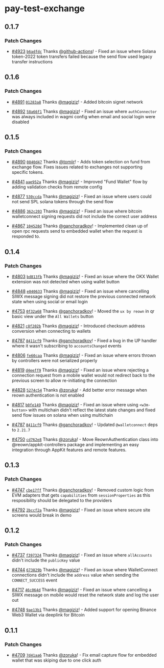 # pay-test-exchange

## 0.1.7

### Patch Changes

- [#4923](https://github.com/reown-com/appkit/pull/4923) [`b6adfdc`](https://github.com/reown-com/appkit/commit/b6adfdc1713daefb63393d9fa3a2cb2e31ba00e2) Thanks [@github-actions](https://github.com/apps/github-actions)! - Fixed an issue where Solana token-2022 token transfers failed because the send flow used legacy transfer instructions

## 0.1.6

### Patch Changes

- [#4891](https://github.com/reown-com/appkit/pull/4891) [`01283a8`](https://github.com/reown-com/appkit/commit/01283a82083a25108665f1d8e5c02194ed5e57e3) Thanks [@magiziz](https://github.com/magiziz)! - Added bitcoin signet network

- [#4892](https://github.com/reown-com/appkit/pull/4892) [`58a66f1`](https://github.com/reown-com/appkit/commit/58a66f1687c8ad7a84ab7aeac9a36a9b2314c885) Thanks [@magiziz](https://github.com/magiziz)! - Fixed an issue where `authConnector` was always included in wagmi config when email and social login were disabled

## 0.1.5

### Patch Changes

- [#4890](https://github.com/reown-com/appkit/pull/4890) [`0840d47`](https://github.com/reown-com/appkit/commit/0840d475e721fba14cd8adc32410c7d9b4804c6e) Thanks [@tomiir](https://github.com/tomiir)! - Adds token selection on fund from exchange flow. Fixes issues related to exchanges not supporting specific tokens.

- [#4841](https://github.com/reown-com/appkit/pull/4841) [`aae952a`](https://github.com/reown-com/appkit/commit/aae952a94468307125f46479d8ec41fe609679bc) Thanks [@magiziz](https://github.com/magiziz)! - Improved "Fund Wallet" flow by adding validation checks from remote config

- [#4877](https://github.com/reown-com/appkit/pull/4877) [`530ccda`](https://github.com/reown-com/appkit/commit/530ccda64543ebc32906b0dfc708d8ede96a08ba) Thanks [@magiziz](https://github.com/magiziz)! - Fixed an issue where users could not send SPL solana tokens through the send flow

- [#4886](https://github.com/reown-com/appkit/pull/4886) [`362c203`](https://github.com/reown-com/appkit/commit/362c20314c788245a05f087bbbf19a84da24a897) Thanks [@magiziz](https://github.com/magiziz)! - Fixed an issue where bitcoin walletconnect signing requests did not include the correct user address

- [#4867](https://github.com/reown-com/appkit/pull/4867) [`104528d`](https://github.com/reown-com/appkit/commit/104528d53b7066ec52b8dba5cd6edbfce0385957) Thanks [@ganchoradkov](https://github.com/ganchoradkov)! - Implemented clean up of open rpc requests send to embedded wallet when the request is responded to.

## 0.1.4

### Patch Changes

- [#4803](https://github.com/reown-com/appkit/pull/4803) [`bd813fb`](https://github.com/reown-com/appkit/commit/bd813fb4e827a43ecdacbf4b3cf7dc8ce84754b2) Thanks [@magiziz](https://github.com/magiziz)! - Fixed an issue where the OKX Wallet extension was not detected when using wallet button

- [#4848](https://github.com/reown-com/appkit/pull/4848) [`e040633`](https://github.com/reown-com/appkit/commit/e0406337b25b68dd8a774de099324c8edabc140f) Thanks [@magiziz](https://github.com/magiziz)! - Fixed an issue where cancelling SIWX message signing did not restore the previous connected network state when using social or email login

- [#4753](https://github.com/reown-com/appkit/pull/4753) [`0f32a68`](https://github.com/reown-com/appkit/commit/0f32a682ac4daa704bf39c932c38f92ee97e2318) Thanks [@ganchoradkov](https://github.com/ganchoradkov)! - Moved the `ux by reown` in qr basic view under the `All Wallets` button

- [#4821](https://github.com/reown-com/appkit/pull/4821) [`c8f202b`](https://github.com/reown-com/appkit/commit/c8f202bcba777f3fc38aff6618ef4bd0e19fce2b) Thanks [@magiziz](https://github.com/magiziz)! - Introduced checksum address conversion when connecting to wallets

- [#4787](https://github.com/reown-com/appkit/pull/4787) [`8411cf9`](https://github.com/reown-com/appkit/commit/8411cf984c6b46cbd7f205233205bf960be5bc1e) Thanks [@ganchoradkov](https://github.com/ganchoradkov)! - Fixed a bug in the UP handler where it wasn't subscribing to `accountsChanged` events

- [#4806](https://github.com/reown-com/appkit/pull/4806) [`fe60caa`](https://github.com/reown-com/appkit/commit/fe60caa73f218c85521ace9825f593a2862f96c4) Thanks [@magiziz](https://github.com/magiziz)! - Fixed an issue where errors thrown by controllers were not serialized properly

- [#4819](https://github.com/reown-com/appkit/pull/4819) [`d4eeff9`](https://github.com/reown-com/appkit/commit/d4eeff99b649cea9c9bfe6cb8bc590e40c2978bf) Thanks [@magiziz](https://github.com/magiziz)! - Fixed an issue where rejecting a connection request from a mobile wallet would not redirect back to the previous screen to allow re-initiating the connection

- [#4828](https://github.com/reown-com/appkit/pull/4828) [`5274c54`](https://github.com/reown-com/appkit/commit/5274c54ac5fd5d18dc553333ad0f69305944221c) Thanks [@zoruka](https://github.com/zoruka)! - Add better error message when reown authentication is not enabled

- [#4817](https://github.com/reown-com/appkit/pull/4817) [`b0fe149`](https://github.com/reown-com/appkit/commit/b0fe1499bc24b31d0be8188f907b5daf42a9b10f) Thanks [@magiziz](https://github.com/magiziz)! - Fixed an issue where using `<w3m-button>` with multichain didn't reflect the latest state changes and fixed send flow issues on solana when using multichain

- [#4787](https://github.com/reown-com/appkit/pull/4787) [`8411cf9`](https://github.com/reown-com/appkit/commit/8411cf984c6b46cbd7f205233205bf960be5bc1e) Thanks [@ganchoradkov](https://github.com/ganchoradkov)! - Updated `@walletconnect` deps to `2.21.7`

- [#4750](https://github.com/reown-com/appkit/pull/4750) [`cd762e8`](https://github.com/reown-com/appkit/commit/cd762e8f8c8100d31df1578372def3ce02d31919) Thanks [@zoruka](https://github.com/zoruka)! - Move ReownAuthentication class into @reown/appkit-controllers package and implementing an easy integration through AppKit features and remote features.

## 0.1.3

### Patch Changes

- [#4747](https://github.com/reown-com/appkit/pull/4747) [`cbe17ff`](https://github.com/reown-com/appkit/commit/cbe17ffc0a4a7d8aa8ba9471f02d09f005629d0a) Thanks [@ganchoradkov](https://github.com/ganchoradkov)! - Removed custom logic from EVM adapters that gets `capabilities` from `sessionProperties` as this resposibility should be delegated to the providers

- [#4792](https://github.com/reown-com/appkit/pull/4792) [`2bccf2a`](https://github.com/reown-com/appkit/commit/2bccf2a36cbef80f53453228515cc3407ff8f96e) Thanks [@magiziz](https://github.com/magiziz)! - Fixed an issue where secure site screens would break in demo

## 0.1.2

### Patch Changes

- [#4737](https://github.com/reown-com/appkit/pull/4737) [`f397324`](https://github.com/reown-com/appkit/commit/f3973243b1036b1a51b00331f52983e304c1f1a5) Thanks [@magiziz](https://github.com/magiziz)! - Fixed an issue where `allAccounts` didn't include the `publicKey` value

- [#4744](https://github.com/reown-com/appkit/pull/4744) [`673829b`](https://github.com/reown-com/appkit/commit/673829bfeff9934ab2233d5a14fcf6e45a9fd52b) Thanks [@magiziz](https://github.com/magiziz)! - Fixed an issue where WalletConnect connections didn't include the `address` value when sending the `CONNECT_SUCCESS` event

- [#4717](https://github.com/reown-com/appkit/pull/4717) [`46c064d`](https://github.com/reown-com/appkit/commit/46c064d5f66e5d75754096507c77f31d083479d5) Thanks [@magiziz](https://github.com/magiziz)! - Fixed an issue where cancelling a SIWX message on mobile would reset the network state and log the user out

- [#4748](https://github.com/reown-com/appkit/pull/4748) [`9ae13b1`](https://github.com/reown-com/appkit/commit/9ae13b155dea440dddcbb3d8dd52e5fda84d8435) Thanks [@magiziz](https://github.com/magiziz)! - Added support for opening Binance Web3 Wallet via deeplink for Bitcoin

## 0.1.1

### Patch Changes

- [#4709](https://github.com/reown-com/appkit/pull/4709) [`7d41aa6`](https://github.com/reown-com/appkit/commit/7d41aa6a9e647150c08caa65995339effbc5497d) Thanks [@zoruka](https://github.com/zoruka)! - Fix email capture flow for embedded wallet that was skiping due to one click auth
